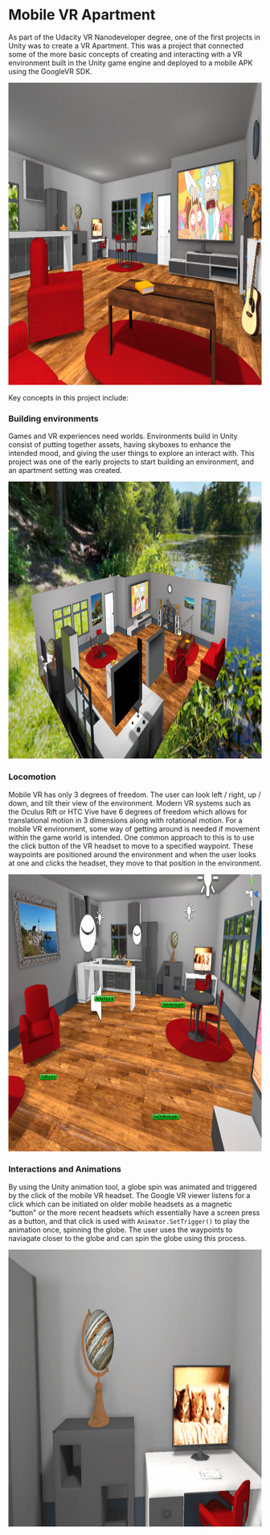 # Mobile VR Apartment

As part of the Udacity VR Nanodeveloper degree, one of the first projects in Unity was to create a VR Apartment. This was a project that connected some of the more basic concepts of creating and interacting with a VR environment built in the Unity game engine and deployed to a mobile APK using the GoogleVR SDK. 

<img src="Images/VR_Apartment_CouchView.PNG" width="800" height="600"/>

Key concepts in this project include:

### Building environments

Games and VR experiences need worlds. Environments build in Unity consist of putting together assets, having skyboxes to enhance the intended mood, and giving the user things to explore an interact with. This project was one of the early projects to start building an environment, and an apartment setting was created.

<img src="Images/VR_Apartment_OutsideView.PNG" width="700" height="550"/>

### Locomotion

Mobile VR has only 3 degrees of freedom. The user can look left / right, up / down, and tilt their view of the environment. Modern VR systems such as the Oculus Rift or HTC Vive have 6 degrees of freedom which allows for translational motion in 3 dimensions along with rotational motion. For a mobile VR environment, some way of getting around is needed if movement within the game world is intended. One common approach to this is to use the click button of the VR headset to move to a specified waypoint. These waypoints are positioned around the environment and when the user looks at one and clicks the headset, they move to that position in the environment.

<img src="Images/VR_Apartment_Waypoints.PNG" width="700" height="550"/>

### Interactions and Animations

By using the Unity animation tool, a globe spin was animated and triggered by the click of the mobile VR headset. The Google VR viewer listens for a click which can be initiated on older mobile headsets as a magnetic "button" or the more recent headsets which essentially have a screen press as a button, and that click is used with `Animator.SetTrigger()` to play the animation once, spinning the globe. The user uses the waypoints to naviagate closer to the globe and can spin the globe using this process.

<img src="Images/globe_animation.gif" width="700" height="550"/>
